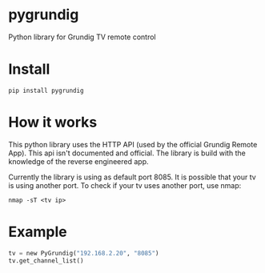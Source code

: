 # pygrundig
Python library for Grundig TV remote control

Install
=======
`pip install pygrundig`


How it works
=======
This python library uses the HTTP API (used by the official Grundig Remote App). This api isn't documented and official.
The library is build with the knowledge of the reverse engineered app.

Currently the library is using as default port 8085. It is possible that your tv is using another port.
To check if your tv uses another port, use nmap:

`nmap -sT <tv ip>`

Example
=======
```python
tv = new PyGrundig("192.168.2.20", "8085")
tv.get_channel_list()
```
